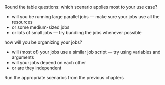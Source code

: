 Round the table questions:
which scenario applies most to your use case?
   - will you be running large parallel jobs — make sure your jobs use all the resources
   - or some medium-sized jobs
   - or lots of small jobs — try bundling the jobs whenever possible

how will you be organizing your jobs?
   - will (most of) your jobs use a similar job script — try using variables and arguments
   - will your jobs depend on each other
   - or are they independent

Run the appropriate scenarios from the previous chapters
